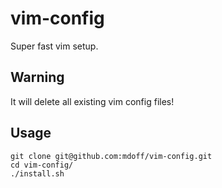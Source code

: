 # vim-config
Super fast vim setup.

## Warning
It will delete all existing vim config files!

## Usage
    git clone git@github.com:mdoff/vim-config.git 
    cd vim-config/
    ./install.sh
